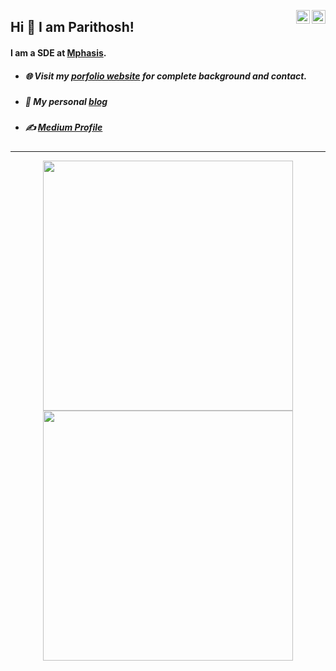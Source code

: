 <a href="https://twitter.com/thePPoojary" target="_blank" rel="nofollow"><img align="right" alt="Parithosh's Twitter" width="22px" src="https://ico.vercel.app/twitter/ffffff" /></a><a href="https://www.linkedin.com/in/parithoshpoojary/" target="_blank" rel="nofollow"><img align="right" alt="Parithosh's Linkdein" width="22px" src="https://ico.vercel.app/linkedin/ffffff" /></a>

## Hi 👋 I am Parithosh! 
#### I am a SDE at [Mphasis](https://www.mphasis.com/home.html). 

- ##### 🌐 Visit my [porfolio website](https://parithoshpoojary.netlify.app/) for complete background and contact.
- ##### 👋 My personal [blog]()
- ##### ✍️ [Medium Profile]()

---
<p align = "center">
  <img src = "https://github-readme-stats.vercel.app/api?username=parithoshpoojary&show_icons=true&theme=bear" width = 400>
  <img src = "https://github-readme-streak-stats.herokuapp.com?user=parithoshpoojary&theme=dark&hide_border=true" width = 400>
</p>
